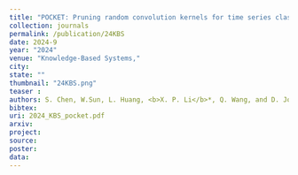 ```yaml
---
title: "POCKET: Pruning random convolution kernels for time series classification from a feature selection perspective"
collection: journals
permalink: /publication/24KBS
date: 2024-9
year: "2024"
venue: "Knowledge-Based Systems,"
city: 
state: ""
thumbnail: "24KBS.png"
teaser : 
authors: S. Chen, W.Sun, L. Huang, <b>X. P. Li</b>*, Q. Wang, and D. John
bibtex: 
uri: 2024_KBS_pocket.pdf
arxiv: 
project: 
source: 
poster: 
data:
---
```


